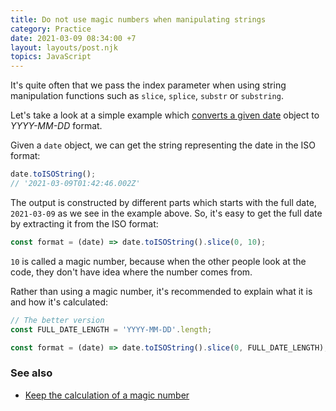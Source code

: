 ```yaml
---
title: Do not use magic numbers when manipulating strings
category: Practice
date: 2021-03-09 08:34:00 +7
layout: layouts/post.njk
topics: JavaScript
---
```


It's quite often that we pass the index parameter when using string manipulation functions such as `slice`, `splice`, `substr` or `substring`.

Let's take a look at a simple example which [converts a given date](https://1loc.dev/#convert-a-date-to-yyyy-mm-dd-format) object to _YYYY-MM-DD_ format.

Given a `date` object, we can get the string representing the date in the ISO format:

```js
date.toISOString();
// '2021-03-09T01:42:46.002Z'
```

The output is constructed by different parts which starts with the full date, `2021-03-09` as we see in the example above.
So, it's easy to get the full date by extracting it from the ISO format:

```js
const format = (date) => date.toISOString().slice(0, 10);
```

`10` is called a magic number, because when the other people look at the code, they don't have idea where the number comes from.

Rather than using a magic number, it's recommended to explain what it is and how it's calculated:

```js
// The better version
const FULL_DATE_LENGTH = 'YYYY-MM-DD'.length;

const format = (date) => date.toISOString().slice(0, FULL_DATE_LENGTH);
```

### See also

-   [Keep the calculation of a magic number](/keep-the-calculation-of-a-magic-number.html)

